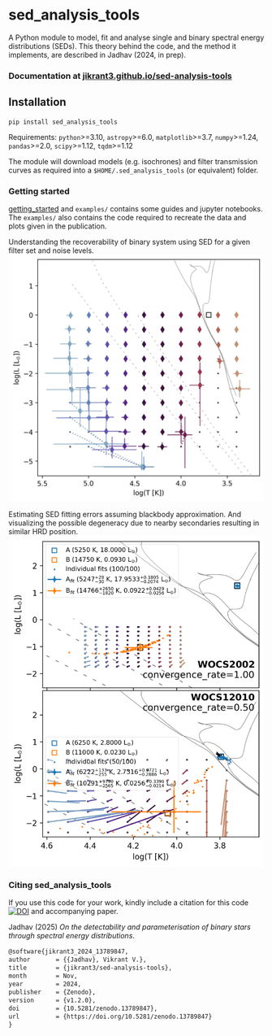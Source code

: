 # sed_analysis_tools
A Python module to model, fit and analyse single and binary spectral energy distributions (SEDs). This theory behind the code, and the method it implements, are described in Jadhav (2024, in prep).

### Documentation at [jikrant3.github.io/sed-analysis-tools](https://jikrant3.github.io/sed-analysis-tools)



## Installation
```
pip install sed_analysis_tools
```
Requirements: 
`python`>=3.10, `astropy`>=6.0, `matplotlib`>=3.7, `numpy`>=1.24, `pandas`>=2.0, `scipy`>=1.12, `tqdm`>=1.12

The module will download models (e.g. isochrones) and filter transmission curves as required into a `$HOME/.sed_analysis_tools` (or equivalent) folder.

### Getting started
[getting_started](https://jikrant3.github.io/sed-analysis-tools/getting_started.html) and `examples/` contains some guides and jupyter notebooks. 
The `examples/` also contains the code required to recreate the data and plots given in the publication.

Understanding the recoverability of binary system using SED for a given filter set and noise levels.
![recoverability](docs/_images/demo_hrd_grid.jpg)

Estimating SED fitting errors assuming blackbody approximation. And visualizing the possible degeneracy due to nearby secondaries resulting in similar HRD position.
![error_estimation](docs/_images/error_estimation.png)
### Citing sed_analysis_tools
If you use this code for your work, kindly include a citation for this code [![DOI](https://zenodo.org/badge/DOI/10.5281/zenodo.13789847.svg)](https://doi.org/10.5281/zenodo.13789847)
 and accompanying paper.

Jadhav (2025) _On the detectability and parameterisation of binary stars through spectral energy distributions_.

```
@software{jikrant3_2024_13789847,
author       = {{Jadhav}, Vikrant V.},
title        = {jikrant3/sed-analysis-tools},
month        = Nov,
year         = 2024,
publisher    = {Zenodo},
version      = {v1.2.0},
doi          = {10.5281/zenodo.13789847},
url          = {https://doi.org/10.5281/zenodo.13789847}
}

```
